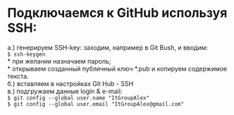 
# Подключаемся к GitHub используя SSH:   

a.) генерируем SSH-key: заходим, например в Git Bush, и вводим:   
							    `$ ssh-keygen`  
						  	  * при желании назначаем пароль;   
						  	  * открываем созданный публичный ключ *.pub и копируем содержимое текста.  
б.) вставляем в настройках Git Hub - SSH  
в.) подгружаем данные login & e-mail:  
		  `$ git config --global user.name "ItGroupAlex"`  
		  `$ git config --global user.email "ItGroupAlex@gmail.com"`  
